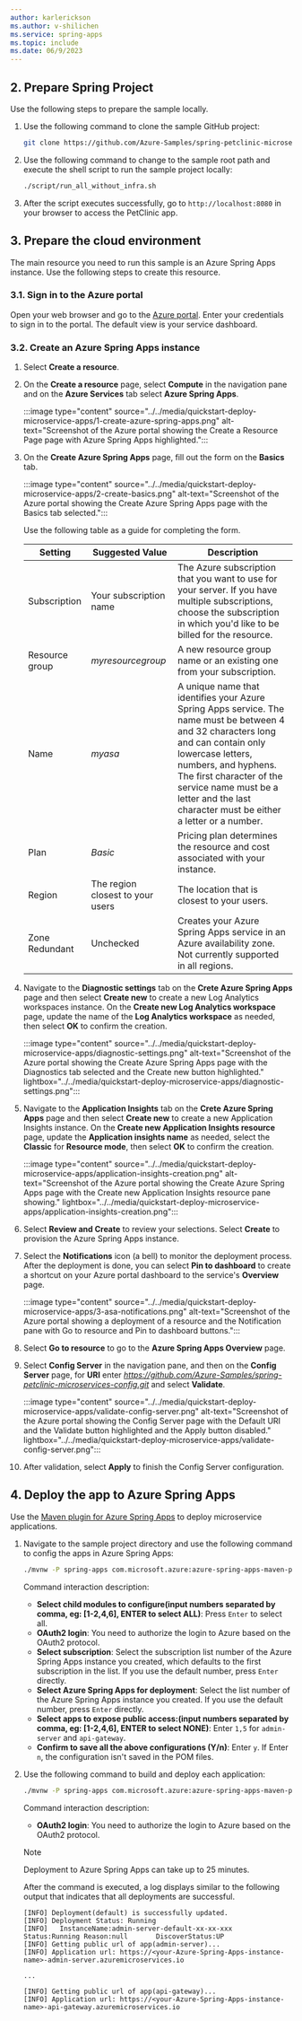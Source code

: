 ```yaml
---
author: karlerickson
ms.author: v-shilichen
ms.service: spring-apps
ms.topic: include
ms.date: 06/9/2023
---
```


<!-- 
For clarity of structure, a separate markdown file is used to describe how to deploy to Azure Spring Apps with Basic/Standard plan.

[!INCLUDE [deploy-microservice-apps-with-basic-standard-plan](includes/quickstart-deploy-microservice-apps/deploy-microservice-apps-with-basic-standard-plan.md)]

-->

## 2. Prepare Spring Project

Use the following steps to prepare the sample locally.

1. Use the following command to clone the sample GitHub project:

   ```bash
   git clone https://github.com/Azure-Samples/spring-petclinic-microservices.git
   ```

1. Use the following command to change to the sample root path and execute the shell script to run the sample project locally:

   ```bash
   ./script/run_all_without_infra.sh
   ```

1. After the script executes successfully, go to `http://localhost:8080` in your browser to access the PetClinic app.

## 3. Prepare the cloud environment

The main resource you need to run this sample is an Azure Spring Apps instance. Use the following steps to create this resource.

### 3.1. Sign in to the Azure portal

Open your web browser and go to the [Azure portal](https://portal.azure.com/). Enter your credentials to sign in to the portal. The default view is your service dashboard.

### 3.2. Create an Azure Spring Apps instance

1. Select **Create a resource**.

1. On the **Create a resource** page, select **Compute** in the navigation pane and on the **Azure Services** tab select **Azure Spring Apps**.

   :::image type="content" source="../../media/quickstart-deploy-microservice-apps/1-create-azure-spring-apps.png" alt-text="Screenshot of the Azure portal showing the Create a Resource Page page with Azure Spring Apps highlighted.":::

1. On the **Create Azure Spring Apps** page, fill out the form on the **Basics** tab.

   :::image type="content" source="../../media/quickstart-deploy-microservice-apps/2-create-basics.png" alt-text="Screenshot of the Azure portal showing the Create Azure Spring Apps page with the Basics tab selected.":::

   Use the following table as a guide for completing the form.

   | Setting        |Suggested Value|Description|
   |----------------|---------------|-----------|
   | Subscription   |Your subscription name|The  Azure subscription that you want to use for your server. If you have multiple subscriptions, choose the subscription in which you'd like to be billed for the resource.|
   | Resource group |*myresourcegroup*| A new resource group name or an existing one from your subscription.|
   | Name           |*myasa*|A unique name that identifies your Azure Spring Apps service. The name must be between 4 and 32 characters long and can contain only lowercase letters, numbers, and hyphens. The first character of the service name must be a letter and the last character must be either a letter or a number.|
   | Plan           |*Basic*|Pricing plan determines the resource and cost associated with your instance.|
   | Region         |The region closest to your users| The location that is closest to your users.|
   | Zone Redundant |Unchecked|Creates your Azure Spring Apps service in an Azure availability zone. Not currently supported in all regions.|

1. Navigate to the **Diagnostic settings** tab on the **Crete Azure Spring Apps** page and then select **Create new** to create a new Log Analytics workspaces instance. On the **Create new Log Analytics workspace** page, update the name of the **Log Analytics workspace** as needed, then select **OK** to confirm the creation.

   :::image type="content" source="../../media/quickstart-deploy-microservice-apps/diagnostic-settings.png" alt-text="Screenshot of the Azure portal showing the Create Azure Spring Apps page with the Diagnostics tab selected and the Create new button highlighted." lightbox="../../media/quickstart-deploy-microservice-apps/diagnostic-settings.png":::

1. Navigate to the **Application Insights** tab on the **Crete Azure Spring Apps** page and then select **Create new** to create a new Application Insights instance. On the **Create new Application Insights resource** page, update the **Application insights name** as needed, select the **Classic** for **Resource mode**, then select **OK** to confirm the creation.

   :::image type="content" source="../../media/quickstart-deploy-microservice-apps/application-insights-creation.png" alt-text="Screenshot of the Azure portal showing the Create Azure Spring Apps page with the Create new Application Insights resource pane showing." lightbox="../../media/quickstart-deploy-microservice-apps/application-insights-creation.png":::

1. Select **Review and Create** to review your selections. Select **Create** to provision the Azure Spring Apps instance.

1. Select the **Notifications** icon (a bell) to monitor the deployment process. After the deployment is done, you can select **Pin to dashboard** to create a shortcut on your Azure portal dashboard to the service's **Overview** page.

   :::image type="content" source="../../media/quickstart-deploy-microservice-apps/3-asa-notifications.png" alt-text="Screenshot of the Azure portal showing a deployment of a resource and the Notification pane with Go to resource and Pin to dashboard buttons.":::

1. Select **Go to resource** to go to the **Azure Spring Apps Overview** page.

1. Select **Config Server** in the navigation pane, and then on the **Config Server** page, for **URI** enter *https://github.com/Azure-Samples/spring-petclinic-microservices-config.git* and select **Validate**.

   :::image type="content" source="../../media/quickstart-deploy-microservice-apps/validate-config-server.png" alt-text="Screenshot of the Azure portal showing the Config Server page with the Default URI and the Validate button highlighted and the Apply button disabled." lightbox="../../media/quickstart-deploy-microservice-apps/validate-config-server.png":::

1. After validation, select **Apply** to finish the Config Server configuration.

## 4. Deploy the app to Azure Spring Apps

Use the [Maven plugin for Azure Spring Apps](https://github.com/microsoft/azure-maven-plugins/wiki/Azure-Spring-Apps) to deploy microservice applications.

1. Navigate to the sample project directory and use the following command to config the apps in Azure Spring Apps:

   ```bash
   ./mvnw -P spring-apps com.microsoft.azure:azure-spring-apps-maven-plugin:1.17.0:config
   ```

   Command interaction description:
   - **Select child modules to configure(input numbers separated by comma, eg: [1-2,4,6], ENTER to select ALL)**: Press `Enter` to select all.
   - **OAuth2 login**: You need to authorize the login to Azure based on the OAuth2 protocol.
   - **Select subscription**: Select the subscription list number of the Azure Spring Apps instance you created, which defaults to the first subscription in the list. If you use the default number, press `Enter` directly.
   - **Select Azure Spring Apps for deployment**: Select the list number of the Azure Spring Apps instance you created. If you use the default number, press `Enter` directly.
   - **Select apps to expose public access:(input numbers separated by comma, eg: [1-2,4,6], ENTER to select NONE)**: Enter `1,5` for `admin-server` and `api-gateway`.
   - **Confirm to save all the above configurations (Y/n)**: Enter `y`. If Enter `n`, the configuration isn't saved in the POM files.

1. Use the following command to build and deploy each application:

   ```bash
   ./mvnw -P spring-apps com.microsoft.azure:azure-spring-apps-maven-plugin:1.17.0:deploy
   ```

   Command interaction description:
    - **OAuth2 login**: You need to authorize the login to Azure based on the OAuth2 protocol.

   > [!NOTE]
   > Deployment to Azure Spring Apps can take up to 25 minutes.

   After the command is executed, a log displays similar to the following output that indicates that all deployments are successful.

   ```text
   [INFO] Deployment(default) is successfully updated.
   [INFO] Deployment Status: Running
   [INFO]   InstanceName:admin-server-default-xx-xx-xxx  Status:Running Reason:null       DiscoverStatus:UP
   [INFO] Getting public url of app(admin-server)...
   [INFO] Application url: https://<your-Azure-Spring-Apps-instance-name>-admin-server.azuremicroservices.io
   
   ...
   
   [INFO] Getting public url of app(api-gateway)...
   [INFO] Application url: https://<your-Azure-Spring-Apps-instance-name>-api-gateway.azuremicroservices.io
   ```
